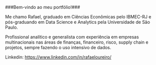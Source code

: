 ###Bem-vindo ao meu portfólio!### 

Me chamo Rafael, graduado em Ciências Econômicas pelo IBMEC-RJ e pós-graduando em Data Science e Analytics pela Universidade de São Paulo.

Profissional analítico e generalista com experiência em empresas multinacionais nas áreas de finanças, financeiro, risco, supply chain e projetos, sempre fazendo o uso intensivo de dados.

Linkedin: https://www.linkedin.com/in/rafaeloureiro/



